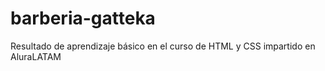 # barberia-gatteka
Resultado de aprendizaje básico en el curso de  HTML y CSS impartido en AluraLATAM

